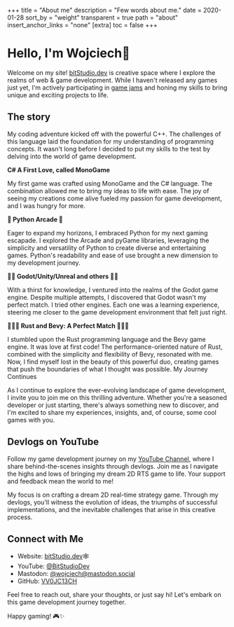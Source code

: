 +++
title = "About me"
description = "Few words about me."
date = 2020-01-28
sort_by = "weight"
transparent = true
path = "about"
insert_anchor_links = "none"
[extra]
toc = false
+++
# Hello, I'm Wojciech👋

Welcome on my site! [bitStudio.dev](https://bitstudio.dev) is creative space where I explore the realms of web & game development. While I haven't released any games just yet, I'm actively participating in [game jams](https://bitstudio.dev/tags/gamejam/) and honing my skills to bring unique and exciting projects to life.

## The story

My coding adventure kicked off with the powerful C++. The challenges of this language laid the foundation for my understanding of programming concepts. It wasn't long before I decided to put my skills to the test by delving into the world of game development.

**C# A First Love, called MonoGame**

My first game was crafted using MonoGame and the C# language. The combination allowed me to bring my ideas to life with ease. The joy of seeing my creations come alive fueled my passion for game development, and I was hungry for more.

**🐍 Python Arcade 🐍**

Eager to expand my horizons, I embraced Python for my next gaming escapade. I explored the Arcade and pyGame libraries, leveraging the simplicity and versatility of Python to create diverse and entertaining games. Python's readability and ease of use brought a new dimension to my development journey.

**🤖🤖 Godot/Unity/Unreal and others 🤖🤖**

With a thirst for knowledge, I ventured into the realms of the Godot game engine. Despite multiple attempts, I discovered that Godot wasn't my perfect match. I tried other engines. Each one was a learning experience, steering me closer to the game development environment that felt just right.

**🦀🦀🦀 Rust and Bevy: A Perfect Match 🦀🦀🦀**

I stumbled upon the Rust programming language and the Bevy game engine. It was love at first code! The performance-oriented nature of Rust, combined with the simplicity and flexibility of Bevy, resonated with me. Now, I find myself lost in the beauty of this powerful duo, creating games that push the boundaries of what I thought was possible.
My Journey Continues

As I continue to explore the ever-evolving landscape of game development, I invite you to join me on this thrilling adventure. Whether you're a seasoned developer or just starting, there's always something new to discover, and I'm excited to share my experiences, insights, and, of course, some cool games with you.


## Devlogs on YouTube

Follow my game development journey on my [YouTube Channel](https://youtube.com/yourchannel), where I share behind-the-scenes insights through devlogs. Join me as I navigate the highs and lows of bringing my dream 2D RTS game to life. Your support and feedback mean the world to me!

My focus is on crafting a dream 2D real-time strategy game. Through my devlogs, you'll witness the evolution of ideas, the triumphs of successful implementations, and the inevitable challenges that arise in this creative process.

## Connect with Me

- Website: [bitStudio.dev](https://bitstudio.dev)🕸️
- YouTube: [@BitStudioDev](https://www.youtube.com/@BitStudioDev)
- Mastodon: [@wojciech@mastodon.social](https://mastodon.social/@wojciech)
- GitHub: [VV0JC13CH](https://github.com/VV0JC13CH)

Feel free to reach out, share your thoughts, or just say hi! Let's embark on this game development journey together.

Happy gaming! 🎮✨
